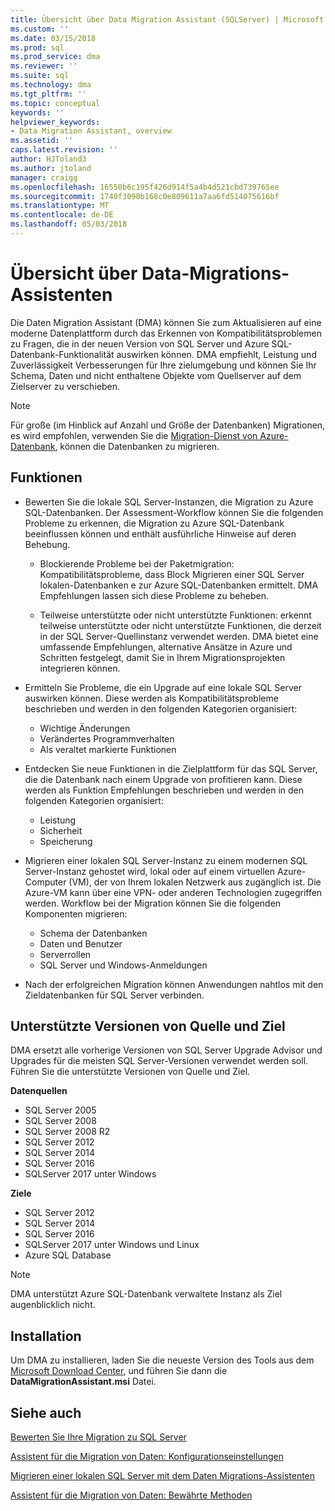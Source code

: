 ```yaml
---
title: Übersicht über Data Migration Assistant (SQLServer) | Microsoft Docs
ms.custom: ''
ms.date: 03/15/2018
ms.prod: sql
ms.prod_service: dma
ms.reviewer: ''
ms.suite: sql
ms.technology: dma
ms.tgt_pltfrm: ''
ms.topic: conceptual
keywords: ''
helpviewer_keywords:
- Data Migration Assistant, overview
ms.assetid: ''
caps.latest.revision: ''
author: HJToland3
ms.author: jtoland
manager: craigg
ms.openlocfilehash: 16550b6c195f426d914f5a4b4d521cbd739765ee
ms.sourcegitcommit: 1740f3090b168c0e809611a7aa6fd514075616bf
ms.translationtype: MT
ms.contentlocale: de-DE
ms.lasthandoff: 05/03/2018
---
```

# <a name="overview-of-data-migration-assistant"></a>Übersicht über Data-Migrations-Assistenten

Die Daten Migration Assistant (DMA) können Sie zum Aktualisieren auf eine moderne Datenplattform durch das Erkennen von Kompatibilitätsproblemen zu Fragen, die in der neuen Version von SQL Server und Azure SQL-Datenbank-Funktionalität auswirken können. DMA empfiehlt, Leistung und Zuverlässigkeit Verbesserungen für Ihre zielumgebung und können Sie Ihr Schema, Daten und nicht enthaltene Objekte vom Quellserver auf dem Zielserver zu verschieben.

> [!NOTE] 
> Für große (im Hinblick auf Anzahl und Größe der Datenbanken) Migrationen, es wird empfohlen, verwenden Sie die [Migration-Dienst von Azure-Datenbank](https://docs.microsoft.com/en-us/azure/dms/dms-overview), können die Datenbanken zu migrieren.
  
## <a name="capabilities"></a>Funktionen

- Bewerten Sie die lokale SQL Server-Instanzen, die Migration zu Azure SQL-Datenbanken. Der Assessment-Workflow können Sie die folgenden Probleme zu erkennen, die Migration zu Azure SQL-Datenbank beeinflussen können und enthält ausführliche Hinweise auf deren Behebung.

  - Blockierende Probleme bei der Paketmigration: Kompatibilitätsprobleme, dass Block Migrieren einer SQL Server lokalen-Datenbanken e zur Azure SQL-Datenbanken ermittelt. DMA Empfehlungen lassen sich diese Probleme zu beheben.

  - Teilweise unterstützte oder nicht unterstützte Funktionen: erkennt teilweise unterstützte oder nicht unterstützte Funktionen, die derzeit in der SQL Server-Quellinstanz verwendet werden. DMA bietet eine umfassende Empfehlungen, alternative Ansätze in Azure und Schritten festgelegt, damit Sie in Ihrem Migrationsprojekten integrieren können.

- Ermitteln Sie Probleme, die ein Upgrade auf eine lokale SQL Server auswirken können. Diese werden als Kompatibilitätsprobleme beschrieben und werden in den folgenden Kategorien organisiert:

  - Wichtige Änderungen
  - Verändertes Programmverhalten
  - Als veraltet markierte Funktionen

- Entdecken Sie neue Funktionen in die Zielplattform für das SQL Server, die die Datenbank nach einem Upgrade von profitieren kann. Diese werden als Funktion Empfehlungen beschrieben und werden in den folgenden Kategorien organisiert:

  - Leistung
  - Sicherheit
  - Speicherung

- Migrieren einer lokalen SQL Server-Instanz zu einem modernen SQL Server-Instanz gehostet wird, lokal oder auf einem virtuellen Azure-Computer (VM), der von Ihrem lokalen Netzwerk aus zugänglich ist. Die Azure-VM kann über eine VPN- oder anderen Technologien zugegriffen werden. Workflow bei der Migration können Sie die folgenden Komponenten migrieren:

  - Schema der Datenbanken
  - Daten und Benutzer
  - Serverrollen
  - SQL Server und Windows-Anmeldungen

- Nach der erfolgreichen Migration können Anwendungen nahtlos mit den Zieldatenbanken für SQL Server verbinden.

## <a name="supported-source-and-target-versions"></a>Unterstützte Versionen von Quelle und Ziel

DMA ersetzt alle vorherige Versionen von SQL Server Upgrade Advisor und Upgrades für die meisten SQL Server-Versionen verwendet werden soll. Führen Sie die unterstützte Versionen von Quelle und Ziel.

**Datenquellen**
- SQL Server 2005
- SQL Server 2008
- SQL Server 2008 R2
- SQL Server 2012 
- SQL Server 2014
- SQL Server 2016
- SQLServer 2017 unter Windows

**Ziele**
- SQL Server 2012
- SQL Server 2014
- SQL Server 2016
- SQLServer 2017 unter Windows und Linux
- Azure SQL Database

> [!NOTE] 
> DMA unterstützt Azure SQL-Datenbank verwaltete Instanz als Ziel augenblicklich nicht.

## <a name="installation"></a>Installation

Um DMA zu installieren, laden Sie die neueste Version des Tools aus dem [Microsoft Download Center](https://www.microsoft.com/download/details.aspx?id=53595), und führen Sie dann die **DataMigrationAssistant.msi** Datei.

## <a name="see-also"></a>Siehe auch

[Bewerten Sie Ihre Migration zu SQL Server](../dma/dma-assesssqlonprem.md)

[Assistent für die Migration von Daten: Konfigurationseinstellungen](../dma/dma-configurationsettings.md)

[Migrieren einer lokalen SQL Server mit dem Daten Migrations-Assistenten](../dma/dma-migrateonpremsql.md)

[Assistent für die Migration von Daten: Bewährte Methoden](../dma/dma-bestpractices.md)



